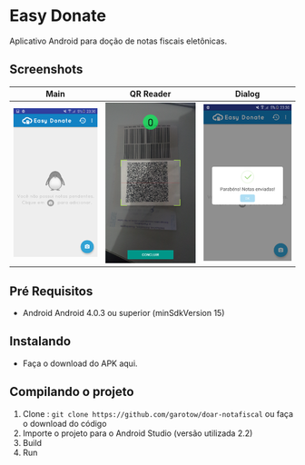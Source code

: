 # Easy Donate

Aplicativo Android para doção de notas fiscais eletônicas.

## Screenshots
Main            |  QR Reader |  Dialog
:-------------------------:|:-------------------------:|:-------------------------:
![](/s1.png)  |  ![](/s2.png) |  ![](/s3.png)


## Pré Requisitos
* Android Android 4.0.3 ou superior (minSdkVersion 15)

## Instalando
* Faça o download do APK aqui. 

## Compilando o projeto

1. Clone : ```git clone https://github.com/garotow/doar-notafiscal``` ou faça o download do código
2. Importe o projeto para o Android Studio (versão utilizada 2.2)
3. Build
4. Run

